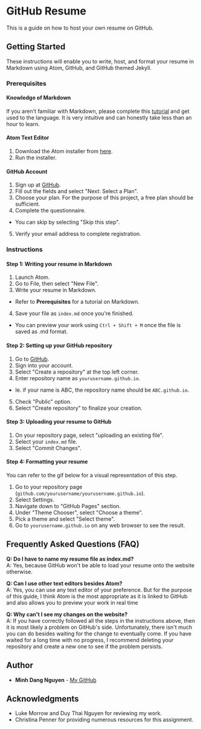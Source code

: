 # GitHub Resume

This is a guide on how to host your own resume on GitHub.

## Getting Started

These instructions will enable you to write, host, and format your resume in Markdown using Atom, GitHub, and GitHub themed Jekyll.

### Prerequisites

#### Knowledge of Markdown

If you aren't familiar with Markdown, please complete this [tutorial](https://www.markdowntutorial.com/) and get used to the language. It is very intuitive and can honestly take less than an hour to learn.

#### Atom Text Editor

1. Download the Atom installer from [here](https://atom.io).
2. Run the installer.

#### GitHub Account

1. Sign up at [GitHub](https://github.com/).
2. Fill out the fields and select "Next: Select a Plan".
3. Choose your plan. For the purpose of this project, a free plan should be sufficient.
4. Complete the questionnaire.
  * You can skip by selecting "Skip this step".
5. Verify your email address to complete registration.  

### Instructions

#### Step 1: Writing your resume in Markdown
1. Launch Atom.
2. Go to File, then select "New File".
3. Write your resume in Markdown.
  * Refer to **Prerequisites** for a tutorial on Markdown.
4. Save your file as `index.md` once you're finished.
  * You can preview your work using `Ctrl + Shift + M` once the file is saved as .md format.

#### Step 2: Setting up your GitHub repository
1. Go to [GitHub](https://github.com/).
2. Sign into your account.
3. Select "Create a repository" at the top left corner.
4. Enter repository name as `yourusername.github.io`.
 * Ie. if your name is ABC, the repository name should be `ABC.github.io`.  
5. Check "Public" option.
6. Select "Create repository" to finalize your creation.

#### Step 3: Uploading your resume to GitHub
1. On your repository page, select "uploading an existing file".
2. Select your `index.md` file.
3. Select "Commit Changes".

#### Step 4: Formatting your resume
You can refer to the gif below for a visual representation of this step.
1. Go to your repository page (`github.com/yourusername/yourusername.github.io`).
2. Select Settings.
3. Navigate down to "GitHub Pages" section.
4. Under "Theme Chooser", select "Choose a theme".
5. Pick a theme and select "Select theme".
6. Go to `yourusername.github.io` on any web browser to see the result.

## Frequently Asked Questions (FAQ)

**Q: Do I have to name my resume file as index.md?**  
A: Yes, because GitHub won't be able to load your resume onto the website otherwise.

**Q: Can I use other text editors besides Atom?**  
A: Yes, you can use any text editor of your preference. But for the purpose of this guide, I think Atom is the most appropriate as it is linked to GitHub and also allows you to preview your work in real time

**Q: Why can't I see my changes on the website?**  
A: If you have correctly followed all the steps in the instructions above, then it is most likely a problem on GitHub's side. Unfortunately, there isn't much you can do besides waiting for the change to eventually come. If you have waited for a long time with no progress, I recommend deleting your repository and create a new one to see if the problem persists.

## Author

* **Minh Dang Nguyen** - [My GitHub](https://github.com/mdangnguyen)

## Acknowledgments
* Luke Morrow and Duy Thai Nguyen for reviewing my work.
* Christina Penner for providing numerous resources for this assignment.
